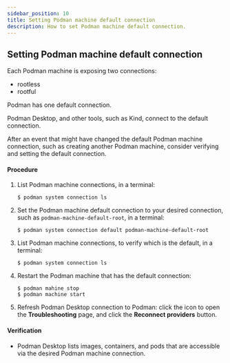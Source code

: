 ```yaml
---
sidebar_position: 10
title: Setting Podman machine default connection
description: How to set Podman machine default connection.
---
```


## Setting Podman machine default connection

Each Podman machine is exposing two connections:

- rootless
- rootful

Podman has one default connection.

Podman Desktop, and other tools, such as Kind, connect to the default connection.

After an event that might have changed the default Podman machine connection, such as creating another Podman machine, consider verifying and setting the default connection.

#### Procedure

1. List Podman machine connections, in a terminal:

   ```shell-session
   $ podman system connection ls
   ```

1. Set the Podman machine default connection to your desired connection, such as `podman-machine-default-root`, in a terminal:

   ```shell-session
   $ podman system connection default podman-machine-default-root
   ```

1. List Podman machine connections, to verify which is the default, in a terminal:

   ```shell-session
   $ podman system connection ls
   ```

1. Restart the Podman machine that has the default connection:

   ```shell-session
   $ podman mahine stop
   $ podman machine start
   ```

1. Refresh Podman Desktop connection to Podman: click the **<icon icon="fa-solid fa-lightbulb" size="lg" />** icon to open the **Troubleshooting** page, and click the **Reconnect providers** button.

#### Verification

- Podman Desktop lists images, containers, and pods that are accessible via the desired Podman machine connection.
